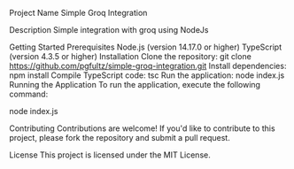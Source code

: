 Project Name
Simple Groq Integration

Description
Simple integration with groq using NodeJs

Getting Started
Prerequisites
Node.js (version 14.17.0 or higher)
TypeScript (version 4.3.5 or higher)
Installation
Clone the repository: git clone https://github.com/pgfultz/simple-groq-integration.git
Install dependencies: npm install
Compile TypeScript code: tsc
Run the application: node index.js
Running the Application
To run the application, execute the following command:

node index.js

Contributing
Contributions are welcome! If you'd like to contribute to this project, please fork the repository and submit a pull request.

License
This project is licensed under the MIT License.